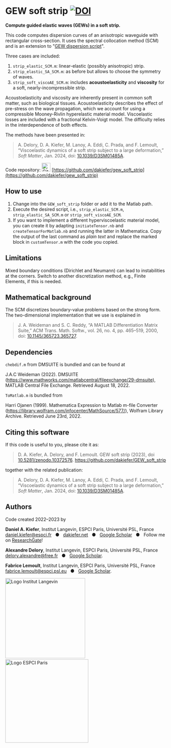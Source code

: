 # GEW soft strip [![DOI](https://zenodo.org/badge/DOI/10.5281/zenodo.10372576.svg)](https://doi.org/10.5281/zenodo.10372576)

**Compute guided elastic waves (GEWs) in a soft strip.** 

This code computes dispersion curves of an anisotropic waveguide with rectangular cross-section. It uses the spectral collocation method (SCM) and is an extension to "[GEW dispersion script](https://github.com/dakiefer/GEW_dispersion_script)".

Three cases are included: 
1. `strip_elastic_SCM.m`: linear-elastic (possibly anisotropic) strip.
2. `strip_elastic_SA_SCM.m`: as before but allows to choose the symmetry of waves.
3. `strip_soft_viscoAE_SCM.m`: includes **acoustoelasticity** and **viscosity** for a soft, nearly-incompressible strip.

Acoustoelasticity and viscosity are inherently present in common soft matter, such as biological tissues. Acoustoelasticity describes the effect of pre-stress on the wave propagation, which we account for using a compressible Mooney-Rivlin hyperelastic material model. Viscoelastic losses are included with a fractional Kelvin-Voigt model. The difficulty relies in the interdependence of both effects. 

The methods have been presented in:

> A. Delory, D. A. Kiefer, M. Lanoy, A. Eddi, C. Prada, and F. Lemoult, “Viscoelastic dynamics of a soft strip subject to a large deformation,” *Soft Matter*, Jan. 2024, doi: [10.1039/D3SM01485A](https://doi.org/10.1039/D3SM01485A).

Code repository: [<img src="https://www.svgrepo.com/show/35001/github.svg" alt="GitHub" width="27px" />](https://github.com/dakiefer/gew_zgv_computation) [https://github.com/dakiefer/gew_soft_strip](https://github.com/dakiefer/gew_soft_strip)

## How to use

1. Change into the `GEW_soft_strip` folder or add it to the Matlab path.
2. Execute the desired script, i.e., `strip_elastic_SCM.m`, `strip_elastic_SA_SCM.m` or `strip_soft_viscoAE_SCM`. 
3. If you want to implement a different hyperviscoelastic material model, you can create it by adapting `initiateTensor.nb` and `createTensorForMatlab.nb` and running the latter in Mathematica. Copy the output of the last command as *plain text* and replace the marked block in `customTensor.m` with the code you copied. 

## Limitations 

Mixed boundary conditions (Dirichlet and Neumann) can lead to instabilities at the corners. Switch to another discretization method, e.g., Finite Elements, if this is needed.

## Mathematical background 

The SCM discretizes boundary-value problems based on the strong form. The two-dimensional implementation that we use is explained in 
> J. A. Weideman and S. C. Reddy, “A MATLAB Differentiation Matrix Suite,” ACM Trans. Math. Softw., vol. 26, no. 4, pp. 465–519, 2000, doi: [10.1145/365723.365727](http://doi.org/10.1145/365723.365727).

## Dependencies

`chebdif.m` from DMSUITE is bundled and can be found at

J.A.C Weideman (2022). DMSUITE (https://www.mathworks.com/matlabcentral/fileexchange/29-dmsuite), MATLAB Central File Exchange. Retrieved August 18, 2022.

`ToMatlab.m` is bundled from

Harri Ojanen (1999). Mathematica Expression to Matlab m-file Converter (https://library.wolfram.com/infocenter/MathSource/577/), Wolfram Library Archive. Retrieved  June 23rd, 2022.

## Citing this software

If this code is useful to you, please cite it as:

> D. A. Kiefer, A. Delory, and F. Lemoult. GEW soft strip (2023), doi [10.5281/zenodo.10372576](http://doi.org/10.5281/zenodo.10372576). https://github.com/dakiefer/GEW_soft_strip

together with the related publication:

> A. Delory, D. A. Kiefer, M. Lanoy, A. Eddi, C. Prada, and F. Lemoult, “Viscoelastic dynamics of a soft strip subject to a large deformation,” *Soft Matter*, Jan. 2024, doi: [10.1039/D3SM01485A](https://doi.org/10.1039/D3SM01485A).

## Authors

Code created 2022–2023 by

**Daniel A. Kiefer**, Institut Langevin, ESPCI Paris, Université PSL, France<br/>
[daniel.kiefer@espci.fr](mailto:daniel.kiefer@espci.fr) &nbsp; ● &nbsp; [dakiefer.net](https://dakiefer.net) &nbsp; ● &nbsp; [Google Scholar](https://scholar.google.de/citations?user=odSy3v4AAAAJ&hl=en) &nbsp; ● &nbsp; Follow me on [ResearchGate](https://www.researchgate.net/profile/Daniel-Kiefer-5)!

**Alexandre Delory**, Institut Langevin, ESPCI Paris, Université PSL, France<br/>
[delory.alexandre@free.fr](mailto:delory.alexandre@free.fr) &nbsp; ● &nbsp; [Google Scholar](https://scholar.google.de/citations?hl=en&user=OgjaLqIAAAAJ).

**Fabrice Lemoult**, Institut Langevin, ESPCI Paris, Université PSL, France<br/>
[fabrice.lemoult@espci.psl.eu](mailto:fabrice.lemoult@espci.psl.eu) &nbsp; ● &nbsp; [Google Scholar](https://scholar.google.de/citations?user=Gy6ImbgAAAAJ).

[<img src="https://user-images.githubusercontent.com/3725269/185571121-f5fcd518-32de-40b2-b4b1-f4ef0610ccd1.svg" alt="Logo Institut Langevin" width="250px" />](https://www.institut-langevin.espci.fr) &nbsp;&nbsp;&nbsp;&nbsp;&nbsp;&nbsp; [<img src="https://user-images.githubusercontent.com/3725269/185570398-ca2796ab-2bd3-4171-a7a6-af1f74014504.svg" alt="Logo ESPCI Paris" width="260px" />](https://www.espci.psl.eu/en/)

